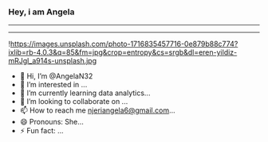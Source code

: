 ### Hey, i am Angela 
***
___
!https://images.unsplash.com/photo-1716835457716-0e879b88c774?ixlib=rb-4.0.3&q=85&fm=jpg&crop=entropy&cs=srgb&dl=eren-yildiz-mRJgl_a914s-unsplash.jpg

- 👋 Hi, I’m @AngelaN32
- 👀 I’m interested in ...
- 🌱 I’m currently learning data analytics...
- 💞️ I’m looking to collaborate on ...
- 📫 How to reach me njeriangela6@gmail.com...
- 😄 Pronouns: She...
- ⚡ Fun fact: ...

<!---
AngelaN32/AngelaN32 is a ✨ special ✨ repository because its `README.md` (this file) appears on your GitHub profile.
You can click the Preview link to take a look at your changes.
--->
